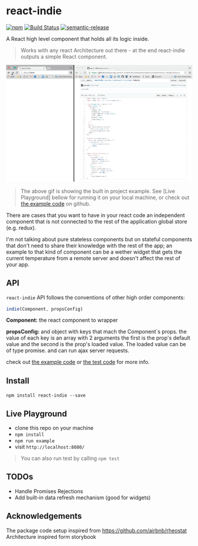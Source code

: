 # react-indie

[![npm](https://img.shields.io/npm/v/react-indie.svg)](https://www.npmjs.com/package/react-indie)
[![Build Status](https://travis-ci.org/gavriguy/react-indie.svg?branch=master)](https://travis-ci.org/gavriguy/react-indie)
[![semantic-release](https://img.shields.io/badge/%20%20%F0%9F%93%A6%F0%9F%9A%80-semantic--release-e10079.svg)](https://github.com/semantic-release/semantic-release)


A React high level component that holds all its logic inside.

> Works with any react Architecture out there - at the end react-indie outputs a
simple React component.

![](./react-indie-demo.gif)
> The above gif is showing the built in project example. See [Live Playground] bellow for running it on your local machine, or check out [the example code](https://github.com/gavriguy/react-indie/tree/master/example) on github.

There are cases that you want to have in your react code an independent component
that is not connected to the rest of the application global store (e.g. redux).

I'm not talking about pure stateless components but on stateful components that
don't need to share their knowledge with the rest of the app; an example to
that kind of component can be a wether widget that gets the current temperature
from a remote server and doesn't affect the rest of your app.

## API

`react-indie` API follows the conventions of other high order components:

```jsx
indie(Component, propsConfig)
```

**Component:** the react component to wrapper

**propsConfig:** and object with keys that mach the Component`s props.
the value of each key is an array with 2 arguments the first is the prop's default
value and the second is the prop's loaded value. The loaded value can be of type promise.
and can run ajax server requests.

check out [the example code](https://github.com/gavriguy/react-indie/tree/master/example)
or [the test code](https://github.com/gavriguy/react-indie/blob/master/test/index.js) for more info.

## Install

`npm install react-indie --save`

## Live Playground

* clone this repo on your machine
* `npm install`
* `npm run example`
* visit `http://localhost:8080/`

> You can also run test by calling `npm test`

## TODOs

* Handle Promises Rejections
* Add built-in data refresh mechanism (good for widgets)

## Acknowledgements

The package code setup inspired from https://github.com/airbnb/rheostat
Architecture inspired form storybook
